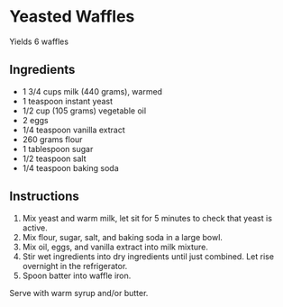 # Yeasted Waffles

Yields 6 waffles

## Ingredients

- 1 3/4 cups milk (440 grams), warmed
- 1 teaspoon instant yeast
- 1/2 cup (105 grams) vegetable oil
- 2 eggs
- 1/4 teaspoon vanilla extract
- 260 grams flour
- 1 tablespoon sugar
- 1/2 teaspoon salt
- 1/4 teaspoon baking soda

## Instructions

1. Mix yeast and warm milk, let sit for 5 minutes to check that yeast is active.
2. Mix flour, sugar, salt, and baking soda in a large bowl.
3. Mix oil, eggs, and vanilla extract into milk mixture.
4. Stir wet ingredients into dry ingredients until just combined. Let rise overnight in the refrigerator.
5. Spoon batter into waffle iron.

Serve with warm syrup and/or butter.
